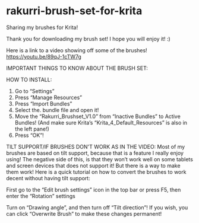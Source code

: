 # rakurri-brush-set-for-krita
Sharing my brushes for Krita!

Thank you for downloading my brush set! I hope you will enjoy it! :)

Here is a link to a video showing off some of the brushes!
https://youtu.be/89qJ-1cTW7g

IMPORTANT THINGS TO KNOW ABOUT THE BRUSH SET:

HOW TO INSTALL:
1. Go to “Settings”
2. Press “Manage Resources”
3. Press “Import Bundles”
4. Select the. bundle file and open it!
5. Move the “Rakurri_Brushset_V1.0” from “Inactive Bundles” to Active Bundles! (And make sure Krita’s “Krita_4_Default_Resources” is also in the left pane!)
6. Press “OK”!

TILT SUPPORT/IF BRUSHES DON'T WORK AS IN THE VIDEO:
Most of my brushes are based on tilt support, because that is a feature I really enjoy using!
The negative side of this, is that they won’t work well on some tablets and screen devices that does not support it!
But there is a way to make them work! Here is a quick tutorial on how to convert the brushes to work decent without having tilt support:
 
First go to the “Edit brush settings” icon in the top bar or press F5, then enter the “Rotation” settings
 
Turn on “Drawing angle”, and then turn off “Tilt direction”!
If you wish, you can click “Overwrite Brush” to make these changes permanent!
